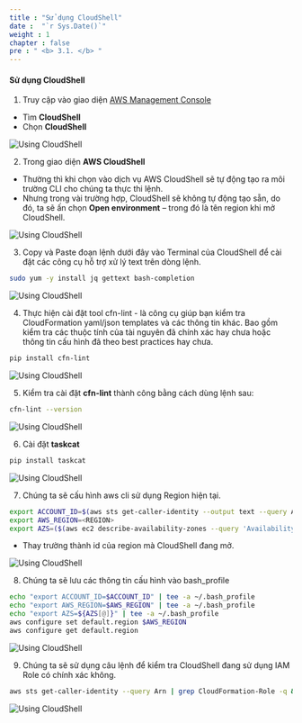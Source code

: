 ```yaml
---
title : "Sử dụng CloudShell"
date :  "`r Sys.Date()`" 
weight : 1 
chapter : false
pre : " <b> 3.1. </b> "
---
```


#### Sử dụng CloudShell

1. Truy cập vào giao diện [AWS Management Console](https://console.aws.amazon.com/console/)

- Tìm **CloudShell**
- Chọn **CloudShell**

![Using CloudShell](/images/3.basiccloudformation/0001-usingcloudshell.png?width=5120px)

2. Trong giao diện **AWS CloudShell**

- Thường thì khi chọn vào dịch vụ AWS CloudShell sẽ tự động tạo ra môi trường CLI cho chúng ta thực thi lệnh.
- Nhưng trong vài trường hợp, CloudShell sẽ không tự động tạo sẵn, do đó, ta sẽ ấn chọn **Open <REGION> environment** – trong đó <REGION> là tên region khi mở CloudShell.

![Using CloudShell](/images/3.basiccloudformation/0002-usingcloudshell.png?width=5120px)

3. Copy và Paste đoạn lệnh dưới đây vào Terminal của CloudShell để cài đặt các công cụ hỗ trợ xử lý text trên dòng lệnh.

```bash
sudo yum -y install jq gettext bash-completion
```

![Using CloudShell](/images/3.basiccloudformation/0003-usingcloudshell.png?width=5120px)

4. Thực hiện cài đặt tool cfn-lint - là công cụ giúp bạn kiểm tra CloudFormation yaml/json templates và các thông tin khác. Bao gồm kiểm tra các thuộc tính của tài nguyên đã chính xác hay chưa hoặc thông tin cấu hình đã theo best practices hay chưa.

```bash
pip install cfn-lint
```

![Using CloudShell](/images/3.basiccloudformation/0004-usingcloudshell.png?width=5120px)

5. Kiểm tra cài đặt **cfn-lint** thành công bằng cách dùng lệnh sau:

```bash
cfn-lint --version
```

![Using CloudShell](/images/3.basiccloudformation/0005-usingcloudshell.png?width=5120px)

6. Cài đặt **taskcat**

```bash
pip install taskcat
```

![Using CloudShell](/images/3.basiccloudformation/0006-usingcloudshell.png?width=5120px)

7. Chúng ta sẽ cấu hình aws cli sử dụng Region hiện tại.

```bash
export ACCOUNT_ID=$(aws sts get-caller-identity --output text --query Account)
export AWS_REGION=<REGION>
export AZS=($(aws ec2 describe-availability-zones --query 'AvailabilityZones[].ZoneName' --output text --region $AWS_REGION))
```

- Thay trường <REGION> thành id của region mà CloudShell đang mở.

![Using CloudShell](/images/3.basiccloudformation/0007-usingcloudshell.png?width=5120px)

8. Chúng ta sẽ lưu các thông tin cấu hình vào bash_profile

```bash
echo "export ACCOUNT_ID=$ACCOUNT_ID" | tee -a ~/.bash_profile
echo "export AWS_REGION=$AWS_REGION" | tee -a ~/.bash_profile
echo "export AZS=${AZS[@]}" | tee -a ~/.bash_profile
aws configure set default.region $AWS_REGION
aws configure get default.region
```

![Using CloudShell](/images/3.basiccloudformation/0008-usingcloudshell.png?width=5120px)

9. Chúng ta sẽ sử dụng câu lệnh để kiểm tra CloudShell đang sử dụng IAM Role có chính xác không.

```bash
aws sts get-caller-identity --query Arn | grep CloudFormation-Role -q && echo "IAM role valid" || echo "IAM role NOT valid"
```

![Using CloudShell](/images/3.basiccloudformation/0009-usingcloudshell.png?width=5120px)
